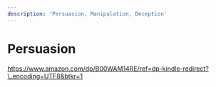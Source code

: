 ```yaml
---
description: 'Persuasion, Manipulation, Deception'
---
```


# Persuasion

https://www.amazon.com/dp/B00WAM14RE/ref=dp-kindle-redirect?\_encoding=UTF8&btkr=1

